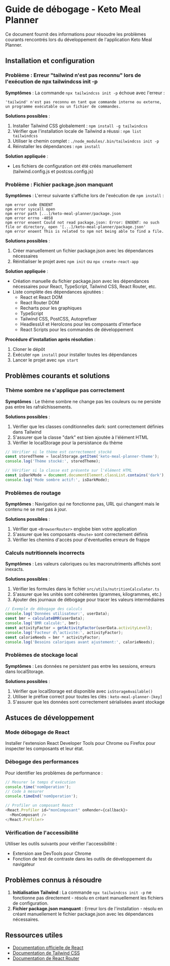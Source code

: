 # Guide de débogage - Keto Meal Planner

Ce document fournit des informations pour résoudre les problèmes courants rencontrés lors du développement de l'application Keto Meal Planner.

## Installation et configuration

### Problème : Erreur "tailwind n'est pas reconnu" lors de l'exécution de npx tailwindcss init -p

**Symptômes** : La commande `npx tailwindcss init -p` échoue avec l'erreur :
```
'tailwind' n'est pas reconnu en tant que commande interne ou externe, un programme exécutable ou un fichier de commandes.
```

**Solutions possibles** :
1. Installer Tailwind CSS globalement : `npm install -g tailwindcss`
2. Vérifier que l'installation locale de Tailwind a réussi : `npm list tailwindcss`
3. Utiliser le chemin complet : `./node_modules/.bin/tailwindcss init -p`
4. Réinstaller les dépendances : `npm install`

**Solution appliquée** :
- Les fichiers de configuration ont été créés manuellement (tailwind.config.js et postcss.config.js)

### Problème : Fichier package.json manquant

**Symptômes** : L'erreur suivante s'affiche lors de l'exécution de `npm install` :
```
npm error code ENOENT
npm error syscall open
npm error path [...]/keto-meal-planner/package.json
npm error errno -4058
npm error enoent Could not read package.json: Error: ENOENT: no such file or directory, open '[...]/keto-meal-planner/package.json'
npm error enoent This is related to npm not being able to find a file.
```

**Solutions possibles** :
1. Créer manuellement un fichier package.json avec les dépendances nécessaires
2. Réinitialiser le projet avec `npm init` ou `npx create-react-app`

**Solution appliquée** :
- Création manuelle du fichier package.json avec les dépendances nécessaires pour React, TypeScript, Tailwind CSS, React Router, etc.
- Liste complète des dépendances ajoutées :
  - React et React DOM
  - React Router DOM
  - Recharts pour les graphiques
  - TypeScript
  - Tailwind CSS, PostCSS, Autoprefixer
  - HeadlessUI et HeroIcons pour les composants d'interface
  - React Scripts pour les commandes de développement

**Procédure d'installation après résolution** :
1. Cloner le dépôt
2. Exécuter `npm install` pour installer toutes les dépendances
3. Lancer le projet avec `npm start`

## Problèmes courants et solutions

### Thème sombre ne s'applique pas correctement

**Symptômes** : Le thème sombre ne change pas les couleurs ou ne persiste pas entre les rafraîchissements.

**Solutions possibles** :
1. Vérifier que les classes conditionnelles dark: sont correctement définies dans Tailwind
2. S'assurer que la classe "dark" est bien ajoutée à l'élément HTML
3. Vérifier le localStorage pour la persistance du thème

```javascript
// Vérifier si le thème est correctement stocké
const storedTheme = localStorage.getItem('keto-meal-planner-theme');
console.log('Thème stocké:', storedTheme);

// Vérifier si la classe est présente sur l'élément HTML
const isDarkMode = document.documentElement.classList.contains('dark');
console.log('Mode sombre actif:', isDarkMode);
```

### Problèmes de routage

**Symptômes** : Navigation qui ne fonctionne pas, URL qui changent mais le contenu ne se met pas à jour.

**Solutions possibles** :
1. Vérifier que `<BrowserRouter>` englobe bien votre application
2. S'assurer que les composants `<Route>` sont correctement définis
3. Vérifier les chemins d'accès pour d'éventuelles erreurs de frappe

### Calculs nutritionnels incorrects

**Symptômes** : Les valeurs caloriques ou les macronutriments affichés sont inexacts.

**Solutions possibles** :
1. Vérifier les formules dans le fichier `src/utils/nutritionCalculator.ts`
2. S'assurer que les unités sont cohérentes (grammes, kilogrammes, etc.)
3. Ajouter des journaux de débogage pour tracer les valeurs intermédiaires

```javascript
// Exemple de débogage des calculs
console.log('Données utilisateur:', userData);
const bmr = calculateBMR(userData);
console.log('BMR calculé:', bmr);
const activityFactor = getActivityFactor(userData.activityLevel);
console.log('Facteur d\'activité:', activityFactor);
const calorieNeeds = bmr * activityFactor;
console.log('Besoins caloriques avant ajustement:', calorieNeeds);
```

### Problèmes de stockage local

**Symptômes** : Les données ne persistent pas entre les sessions, erreurs dans localStorage.

**Solutions possibles** :
1. Vérifier que localStorage est disponible avec `isStorageAvailable()`
2. Utiliser le préfixe correct pour toutes les clés : `keto-meal-planner-[key]`
3. S'assurer que les données sont correctement sérialisées avant stockage

## Astuces de développement

### Mode débogage de React

Installer l'extension React Developer Tools pour Chrome ou Firefox pour inspecter les composants et leur état.

### Débogage des performances

Pour identifier les problèmes de performance :
```javascript
// Mesurer le temps d'exécution
console.time('nomOperation');
// Code à mesurer
console.timeEnd('nomOperation');

// Profiler un composant React
<React.Profiler id="monComposant" onRender={callback}>
  <MonComposant />
</React.Profiler>
```

### Vérification de l'accessibilité

Utiliser les outils suivants pour vérifier l'accessibilité :
- Extension axe DevTools pour Chrome
- Fonction de test de contraste dans les outils de développement du navigateur

## Problèmes connus à résoudre

1. **Initialisation Tailwind** : La commande `npx tailwindcss init -p` ne fonctionne pas directement - résolu en créant manuellement les fichiers de configuration.
2. **Fichier package.json manquant** : Erreur lors de l'installation - résolu en créant manuellement le fichier package.json avec les dépendances nécessaires.

## Ressources utiles

- [Documentation officielle de React](https://reactjs.org/docs/getting-started.html)
- [Documentation de Tailwind CSS](https://tailwindcss.com/docs)
- [Documentation de React Router](https://reactrouter.com/docs/en/v6)